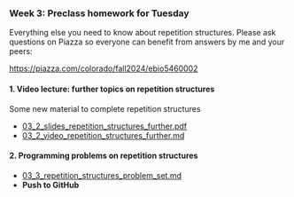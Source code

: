 

### Week 3: Preclass homework for Tuesday

Everything else you need to know about repetition structures. Please ask questions on Piazza so everyone can benefit from answers by me and your peers:

https://piazza.com/colorado/fall2024/ebio5460002



#### 1. Video lecture: further topics on repetition structures

Some new material to complete repetition structures

* [03_2_slides_repetition_structures_further.pdf](03_2_slides_repetition_structures_further.pdf)
* [03_2_video_repetition_structures_further.md](03_2_video_repetition_structures_further.md)



#### 2. Programming problems on repetition structures

* [03_3_repetition_structures_problem_set.md](03_3_repetition_structures_problem_set.md)
* **Push to GitHub**

